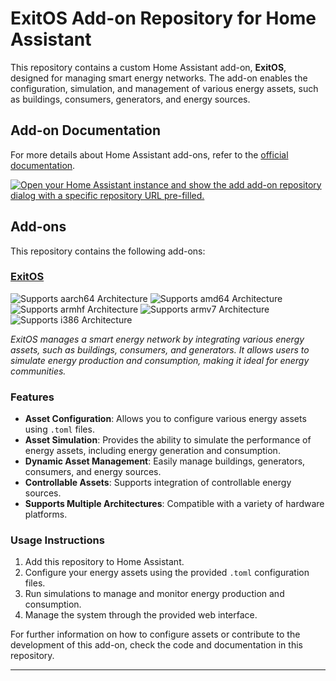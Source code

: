 # ExitOS Add-on Repository for Home Assistant

This repository contains a custom Home Assistant add-on, **ExitOS**, designed for managing smart energy networks. The add-on enables the configuration, simulation, and management of various energy assets, such as buildings, consumers, generators, and energy sources.

## Add-on Documentation

For more details about Home Assistant add-ons, refer to the [official documentation](https://developers.home-assistant.io/docs/add-ons).

[![Open your Home Assistant instance and show the add add-on repository dialog with a specific repository URL pre-filled.](https://my.home-assistant.io/badges/supervisor_add_addon_repository.svg)](https://my.home-assistant.io/redirect/supervisor_add_addon_repository/?repository_url=https://github.com/NarcisPlan16/HA_Scheduler)

## Add-ons

This repository contains the following add-ons:

### [ExitOS](./exit_os)

![Supports aarch64 Architecture][aarch64-shield]
![Supports amd64 Architecture][amd64-shield]
![Supports armhf Architecture][armhf-shield]
![Supports armv7 Architecture][armv7-shield]
![Supports i386 Architecture][i386-shield]

_ExitOS manages a smart energy network by integrating various energy assets, such as buildings, consumers, and generators. It allows users to simulate energy production and consumption, making it ideal for energy communities._

### Features

- **Asset Configuration**: Allows you to configure various energy assets using `.toml` files.
- **Asset Simulation**: Provides the ability to simulate the performance of energy assets, including energy generation and consumption.
- **Dynamic Asset Management**: Easily manage buildings, generators, consumers, and energy sources.
- **Controllable Assets**: Supports integration of controllable energy sources.
- **Supports Multiple Architectures**: Compatible with a variety of hardware platforms.

### Usage Instructions

1. Add this repository to Home Assistant.
2. Configure your energy assets using the provided `.toml` configuration files.
3. Run simulations to manage and monitor energy production and consumption.
4. Manage the system through the provided web interface.

For further information on how to configure assets or contribute to the development of this add-on, check the code and documentation in this repository.

---

[aarch64-shield]: https://img.shields.io/badge/aarch64-yes-green.svg
[amd64-shield]: https://img.shields.io/badge/amd64-yes-green.svg
[armhf-shield]: https://img.shields.io/badge/armhf-yes-green.svg
[armv7-shield]: https://img.shields.io/badge/armv7-yes-green.svg
[i386-shield]: https://img.shields.io/badge/i386-yes-green.svg
